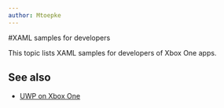 ```yaml
---
author: Mtoepke
---
```

#XAML samples for developers

This topic lists XAML samples for developers of Xbox One apps.

## See also
- [UWP on Xbox One](index.md)

